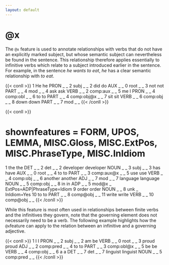 ```yaml
---
layout: default
---
```


# **@x**

The `@x` feature is used to annotate relationships with verbs that do not have an explicitly marked subject, but whose semantic subject can nevertheless be found in the sentence. This relationship therefore applies essentially to infinitive verbs which relate to a subject introduced earlier in the sentence. For example, in the sentence *he wants to eat*, *he* has a clear semantic relationship with *to eat*.


{{< conll >}}
1	He	he	PRON	_	_	2	subj	_	_
2	did	do	AUX	_	_	0	root	_	_
3	not	not	PART	_	_	4	mod	_	_
4	ask	ask	VERB	_	_	2	comp:aux	_	_
5	me	I	PRON	_	_	4	comp:obl	_	_
6	to	to	PART	_	_	4	comp:obj@x	_	_
7	sit	sit	VERB	_	_	6	comp:obj	_	_
8	down	down	PART	_	_	7	mod	_	_
{{< /conll >}}

{{< conll >}}
# shownfeatures = FORM, UPOS, LEMMA, MISC.Gloss, MISC.ExtPos, MISC.PhraseType, MISC.InIdiom
1	the	the	DET	_	_	2	det	_	_
2	developer	developer	NOUN	_	_	3	subj	_	_
3	has	have	AUX	_	_	0	root	_	_
4	to	to	PART	_	_	3	comp:aux@x	_	_
5	use	use	VERB	_	_	4	comp:obj	_	_
6	another	another	ADJ	_	_	7	mod	_	_
7	language	language	NOUN	_	_	5	comp:obj	_	_
8	in	in	ADP	_	_	5	mod@x	_	ExtPos=ADP|PhraseType=Idiom
9	order	order	NOUN	_	_	8	unk	_	InIdiom=Yes
10	to	to	PART	_	_	8	comp@obj	_	_
11	write	write	VERB	_	_	10	comp@obj	_	_
{{< /conll >}}

While this feature is most often used in relationships between finite verbs and the infinitives they govern, note that the governing element does not necessarily need to be a verb. The following example highlights how the `@x`feature can apply to the relation between an infinitive and a governing adjective.

{{< conll >}}
1	I	I	PRON	_	_	2	subj	_	_
2	am	be	VERB	_	_	0	root	_	_
3	proud	proud	ADJ	_	_	2	comp:pred	_	_
4	to	to	PART	_	_	3	comp:obl@x	_	_
5	be	be	VERB	_	_	4	comp:obj	_	_
6	a	a	DET	_	_	7	det	_	_
7	linguist	linguist	NOUN	_	_	5	comp:pred	_	_
{{< /conll >}}

